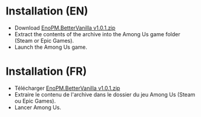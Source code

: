 # Installation (EN)
- Download [EnoPM.BetterVanilla v1.0.1.zip](https://github.com/EnoPM/EnoPM.BetterVanilla/releases/download/v1.0.1/EnoPM.BetterVanilla.v1.0.1.zip)
- Extract the contents of the archive into the Among Us game folder (Steam or Epic Games).
- Launch the Among Us game.

# Installation (FR)
- Télécharger [EnoPM.BetterVanilla v1.0.1.zip](https://github.com/EnoPM/EnoPM.BetterVanilla/releases/download/v1.0.1/EnoPM.BetterVanilla.v1.0.1.zip)
- Extraire le contenu de l'archive dans le dossier du jeu Among Us (Steam ou Epic Games).
- Lancer Among Us.
